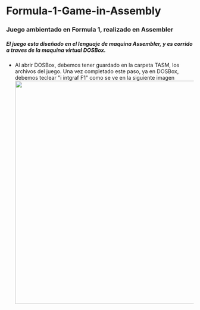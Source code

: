 <h1>Formula-1-Game-in-Assembly</h1>
    <h3>Juego ambientado en Formula 1, realizado en Assembler</h3>
    <h5>El juego esta diseñado en el lenguaje de maquina Assembler, y es corrido a traves de la maquina virtual DOSBox.
    </h5>
    <ul>
        <li>Al abrir DOSBox, debemos tener guardado en la carpeta TASM, los archivos del juego. Una vez completado este paso, ya en DOSBox, debemos teclear "i intgraf F1" como se ve en la siguiente imagen <img src="https://drive.google.com/uc?export=view&id=1rrP5hgmVnppwX-pc5HypiYeRAdoEiYyU" alt="" width="600"></li>

</ul>
